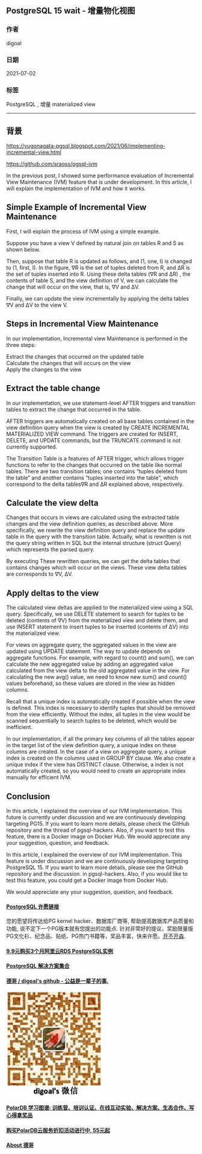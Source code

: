 ## PostgreSQL 15 wait - 增量物化视图  
        
### 作者        
digoal        
        
### 日期        
2021-07-02         
        
### 标签        
PostgreSQL , 增量 materialized view     
        
----        
        
## 背景       
  
https://yugonagata-pgsql.blogspot.com/2021/06/implementing-incremental-view.html  
  
https://github.com/sraoss/pgsql-ivm  
  
In the previous post, I showed some performance evaluation of Incremental View Maintenance (IVM) feature that is under development. In this article, I will explain the implementation of IVM and how it works.  
  
## Simple Example of Incremental View Maintenance  
First, I will explain the process of IVM using a simple example.  
  
Suppose you have a view V defined by natural join on tables R and S as shown below.  
  
  
Then, suppose that table R is updated as follows, and (1, one, I) is changed to (1, first, I). In the figure, ∇R is the set of tuples deleted from R, and ΔR is the set of tuples inserted into R. Using these delta tables (∇R and ΔR) , the contents of table S, and the view definition of V, we can calculate the change that will occur on the view, that is, ∇V and ΔV.  
  
  
Finally, we can update the view incrementally by applying the delta tables ∇V and ΔV to the view V.  
  
  
## Steps in Incremental View Maintenance  
In our implementation, Incremental view Maintenance is performed in the three steps:  
  
Extract the changes that occurred on the updated table  
Calculate the changes that will occurs on the view  
Apply the changes to the view  
  
## Extract the table change  
In our implementation, we use statement-level AFTER triggers and transition tables to extract the change that occurred in the table.  
  
AFTER triggers are automatically created on all base tables contained in the view definition query when the view is created by CREATE INCREMENTAL MATERIALIZED VIEW command. The triggers are created for INSERT, DELETE, and UPDATE commands, but the TRUNCATE command is not currently supported.  
  
The Transition Table is a features of AFTER trigger, which allows trigger functions to refer to the changes that occurred on the table like normal tables. There are two transition tables; one contains “tuples deleted from the table” and another contains “tuples inserted into the table”, which correspond to the delta tables∇R and ΔR explained above, respectively.  
  
## Calculate the view delta  
Changes that occurs in views are calculated using the extracted table changes and the view definition queries, as described above. More specifically, we rewrite the view definition query and replace the update table in the query with the transition table. Actually, what is rewritten is not the query string written in SQL but the internal structure (struct Query) which represents the parsed query.  
  
By executing These rewritten queries, we can get the delta tables that contains changes which will occur on the views. These view delta tables are corresponds to ∇V, ΔV.  
  
## Apply deltas to the view  
The calculated view deltas are applied to the materialized view using a SQL query. Specifically, we use DELETE statement to search for tuples to be deleted (contents of ∇V) from the materialized view and delete them, and use INSERT statement to insert tuples to be inserted (contents of ΔV) into the materialized view.  
  
For views on aggregate query, the aggregated values in the view are updated using UPDATE statement. The way to update depends on aggregate functions. For example, with regard to count() and sum(), we can calculate the new aggregated value by adding an aggregated value calculated from the view delta to the old aggregated value in the view. For calculating the new avg() value, we need to know new sum() and count() values beforehand, so these values are stored in the view as hidden columns.  
  
Recall that a unique index is automatically created if possible when the view is defined. This index is necessary to identify tuples that should be removed from the view efficiently. Without the index, all tuples in the view would be scanned sequentially to search tuples to be deleted, which would be inefficient.  
  
In our implementation, if all the primary key columns of all the tables appear in the target list of the view definition query, a unique index on these columns are created. In the case of a view on aggregate query, a unique index is created on the columns used in GROUP BY clause. We also create a unique index if the view has DISTINCT clause. Otherwise, a index is not automatically created, so you would need to create an appropriate index manually for efficient IVM.  
  
## Conclusion  
In this article, I explained the overview of our IVM implementation. This future is currently under discussion and we are continuously developing targeting PG15. If you want to learn more details, please check the GitHub repository and the thread of pgsql-hackers. Also, if you want to test this feature, there is a Docker image on Docker Hub. We would appreciate any your suggestion, question, and feedback.  
  
In this article, I explained the overview of our IVM implementation. This feature is under discussion and we are continuously developing targeting PostgreSQL 15. If you want to learn more details, please see the GitHub repository and the discussion. in pgsql-hackers. Also, if you would like to test this feature, you could get a Docker image from Docker Hub.  
  
We would appreciate any your suggestion, question, and feedback.  
  
  
#### [PostgreSQL 许愿链接](https://github.com/digoal/blog/issues/76 "269ac3d1c492e938c0191101c7238216")
您的愿望将传达给PG kernel hacker、数据库厂商等, 帮助提高数据库产品质量和功能, 说不定下一个PG版本就有您提出的功能点. 针对非常好的提议，奖励限量版PG文化衫、纪念品、贴纸、PG热门书籍等，奖品丰富，快来许愿。[开不开森](https://github.com/digoal/blog/issues/76 "269ac3d1c492e938c0191101c7238216").  
  
  
#### [9.9元购买3个月阿里云RDS PostgreSQL实例](https://www.aliyun.com/database/postgresqlactivity "57258f76c37864c6e6d23383d05714ea")
  
  
#### [PostgreSQL 解决方案集合](https://yq.aliyun.com/topic/118 "40cff096e9ed7122c512b35d8561d9c8")
  
  
#### [德哥 / digoal's github - 公益是一辈子的事.](https://github.com/digoal/blog/blob/master/README.md "22709685feb7cab07d30f30387f0a9ae")
  
  
![digoal's wechat](../pic/digoal_weixin.jpg "f7ad92eeba24523fd47a6e1a0e691b59")
  
  
#### [PolarDB 学习图谱: 训练营、培训认证、在线互动实验、解决方案、生态合作、写心得拿奖品](https://www.aliyun.com/database/openpolardb/activity "8642f60e04ed0c814bf9cb9677976bd4")
  
  
#### [购买PolarDB云服务折扣活动进行中, 55元起](https://www.aliyun.com/activity/new/polardb-yunparter?userCode=bsb3t4al "e0495c413bedacabb75ff1e880be465a")
  
  
#### [About 德哥](https://github.com/digoal/blog/blob/master/me/readme.md "a37735981e7704886ffd590565582dd0")
  
